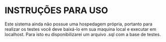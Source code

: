 # INSTRUÇÕES PARA USO

Este sistema ainda não possue uma hospedagem própria, portanto para realizar os testes você deve baixá-lo em sua maquina local e executar em localhost.
Para isto eu disponibilizarei um arquivo .sql com a base de testes.

